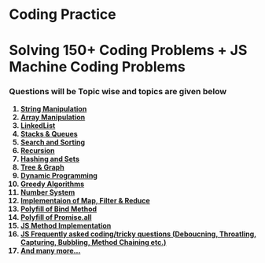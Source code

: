# Coding Practice
# Solving 150+ Coding Problems + JS Machine Coding Problems

<h3> Questions will be Topic wise and topics are given below </h3>
<strong>
  <ol>
    <li><a href="https://github.com/smrkhan21/coding/tree/main/Strings">String Manipulation</a></li>
    <li><a href="https://github.com/smrkhan21/coding/tree/main/Arrays">Array Manipulation</a></li>
    <li><a href="https://github.com/smrkhan21/coding/tree/main/LinkedList">LinkedList</a></li>
    <li><a href="#">Stacks & Queues</a></li>
    <li><a href="#">Search and Sorting</a></li>
    <li><a href="#">Recursion</a></li>
    <li><a href="#">Hashing and Sets</a></li>
    <li><a href="#">Tree & Graph</a></li>
    <li><a href="#">Dynamic Programming</a></li>
    <li><a href="#">Greedy Algorithms</a></li>
    <li><a href="#">Number System</a></li>
    <li><a href="#">Implementaion of Map, Filter & Reduce</a></li>
    <li><a href="#">Polyfill of Bind Method</a></li>
    <li><a href="#">Polyfill of Promise.all</a></li>
    <li><a href="https://github.com/smrkhan21/coding/tree/main/JsMethodsImplementation">JS Method Implementation</a></li>
    <li><a href="#">JS Frequently asked coding/tricky questions (Deboucning, Throatling, Capturing, Bubbling, Method Chaining etc.)</a></li>
    <li><a href="#">And many more...</a></li>
  </ol>
</strong>
